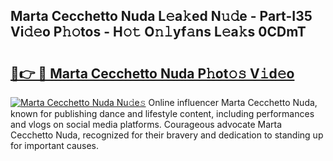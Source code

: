 ## Marta Cecchetto Nuda L𝚎a𝚔ed N𝚞𝚍e - Part-I35 Vi𝚍𝚎o P𝚑𝚘tos - H𝚘𝚝 O𝚗𝚕yf𝚊ns L𝚎a𝚔s 0CDmT

# <h2><a href="http://kf8w374.oniu.top/?m=Marta+Cecchetto+Nuda">🔗👉 🔴 Marta Cecchetto Nuda P𝚑ot𝚘𝚜 V𝚒d𝚎o</a></h2>

[![Marta Cecchetto Nuda Nu𝚍e𝚜](https://i.imgur.com/0qMVB7G.gif)](http://kf8w374.oniu.top/?m=Marta+Cecchetto+Nuda)
Online influencer Marta Cecchetto Nuda, known for publishing dance and lifestyle content, including performances and vlogs on social media platforms. Courageous advocate Marta Cecchetto Nuda, recognized for their bravery and dedication to standing up for important causes.  

